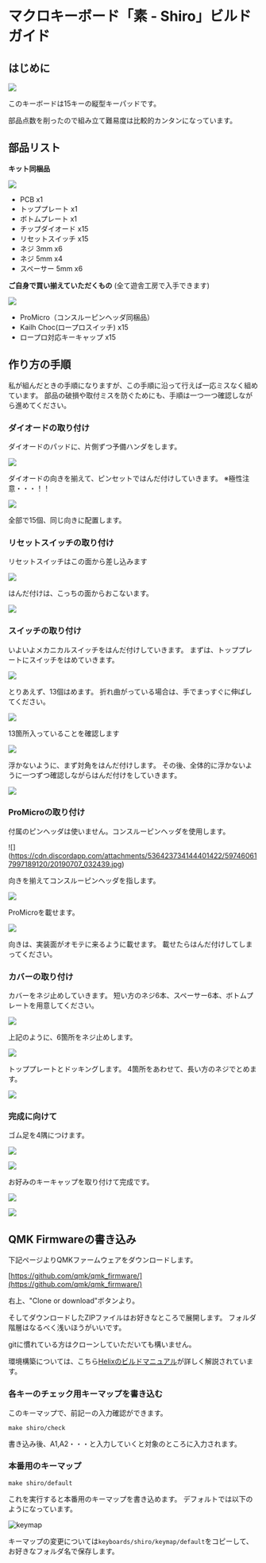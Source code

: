 # マクロキーボード「素 - Shiro」ビルドガイド

## はじめに

![](https://cdn.discordapp.com/attachments/536423734144401422/597447002288291861/P7070070_cp.jpg)

このキーボードは15キーの縦型キーパッドです。

部品点数を削ったので組み立て難易度は比較的カンタンになっています。



## 部品リスト

**キット同梱品**

![](https://cdn.discordapp.com/attachments/536423734144401422/597451143513112586/20190707_025814.jpg)

-  PCB x1
- トッププレート x1
- ボトムプレート x1
- チップダイオード x15
- リセットスイッチ x15
- ネジ 3mm x6
- ネジ 5mm x4
- スペーサー 5mm x6

**ご自身で買い揃えていただくもの**
(全て遊舎工房で入手できます)

![](https://cdn.discordapp.com/attachments/536423734144401422/597451168373014542/20190707_030031.jpg)

- ProMicro（コンスルーピンヘッダ同梱品）
- Kailh Choc(ロープロスイッチ) x15
- ロープロ対応キーキャップ x15

## 作り方の手順

私が組んだときの手順になりますが、この手順に沿って行えば一応ミスなく組めています。
部品の破損や取付ミスを防ぐためにも、手順は一つ一つ確認しながら進めてください。

### ダイオードの取り付け

ダイオードのパッドに、片側ずつ予備ハンダをします。

![](https://cdn.discordapp.com/attachments/536423734144401422/597454204377890857/20190707_030342.jpg)

ダイオードの向きを揃えて、ピンセットではんだ付けしていきます。
※極性注意・・・！！

![](https://cdn.discordapp.com/attachments/536423734144401422/597455313809178644/20190707_030421.jpg)

全部で15個、同じ向きに配置します。

### リセットスイッチの取り付け

リセットスイッチはこの面から差し込みます

![](https://cdn.discordapp.com/attachments/536423734144401422/597456511714983945/20190707_031143.jpg)

はんだ付けは、こっちの面からおこないます。

![](https://cdn.discordapp.com/attachments/536423734144401422/597456981573500938/20190707_031238.jpg)

### スイッチの取り付け

いよいよメカニカルスイッチをはんだ付けしていきます。
まずは、トッププレートにスイッチをはめていきます。

![](https://cdn.discordapp.com/attachments/536423734144401422/597457386688741376/20190707_031529.jpg)

とりあえず、13個はめます。
折れ曲がっている場合は、手でまっすぐに伸ばしてください。

![](https://cdn.discordapp.com/attachments/536423734144401422/597458853784846346/20190707_031750.jpg)

13箇所入っていることを確認します

![](https://cdn.discordapp.com/attachments/536423734144401422/597459392178290700/20190707_031905.jpg)

浮かないように、まず対角をはんだ付けします。
その後、全体的に浮かないように一つずつ確認しながらはんだ付けをしていきます。

![](https://cdn.discordapp.com/attachments/536423734144401422/597459801638699038/20190707_032037.jpg)

### ProMicroの取り付け

付属のピンヘッダは使いません。コンスルーピンヘッダを使用します。

![] (https://cdn.discordapp.com/attachments/536423734144401422/597460617997189120/20190707_032439.jpg)

向きを揃えてコンスルーピンヘッダを指します。

![](
https://cdn.discordapp.com/attachments/536423734144401422/597461489284153473/20190707_032521.jpg)

ProMicroを載せます。

![](https://cdn.discordapp.com/attachments/536423734144401422/597461907636486195/20190707_032820.jpg)

向きは、実装面がオモテに来るように載せます。
載せたらはんだ付けしてしまってください。

### カバーの取り付け

カバーをネジ止めしていきます。
短い方のネジ6本、スペーサー6本、ボトムプレートを用意してください。

![](https://cdn.discordapp.com/attachments/536423734144401422/597462436890673152/20190707_033046.jpg)

上記のように、6箇所をネジ止めします。

![](https://cdn.discordapp.com/attachments/536423734144401422/597462967314939904/20190707_033154.jpg)

トッププレートとドッキングします。
4箇所をあわせて、長い方のネジでとめます。

![](https://cdn.discordapp.com/attachments/536423734144401422/597463570178899968/20190707_033506.jpg)

### 完成に向けて

ゴム足を4隅につけます。

![](https://cdn.discordapp.com/attachments/536423734144401422/597464086640328724/20190707_033520.jpg)

![](https://cdn.discordapp.com/attachments/536423734144401422/597464455235764224/20190707_033556.jpg)

お好みのキーキャップを取り付けて完成です。

![](https://cdn.discordapp.com/attachments/536423734144401422/597464687122317342/20190707_033744.jpg)

![](https://cdn.discordapp.com/attachments/536423734144401422/597465196478464031/P7070070_cp.jpg)

## QMK Firmwareの書き込み

下記ページよりQMKファームウェアをダウンロードします。

[https://github.com/qmk/qmk_firmware/](https://github.com/qmk/qmk_firmware/)

右上、"Clone or download"ボタンより。

そしてダウンロードしたZIPファイルはお好きなところで展開します。
フォルダ階層はなるべく浅いほうがいいです。

gitに慣れている方はクローンしていただいても構いません。

環境構築については、こちら[Helixのビルドマニュアル](https://github.com/MakotoKurauchi/helix/blob/master/Doc/firmware_jp.md)が詳しく解説されています。

### 各キーのチェック用キーマップを書き込む

このキーマップで、前記ーの入力確認ができます。

```
make shiro/check
```

書き込み後、A1,A2・・・と入力していくと対象のところに入力されます。

### 本番用のキーマップ

```
make shiro/default
```

これを実行すると本番用のキーマップを書き込めます。
デフォルトでは以下のようになっています。

![keymap](https://cdn.discordapp.com/attachments/536423734144401422/600653405974953985/macro-keypad-shiro.png)

キーマップの変更については`keyboards/shiro/keymap/default`をコピーして、お好きなフォルダ名で保存します。


